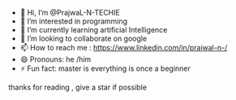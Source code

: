 - 👋 Hi, I’m @PrajwaL-N-TECHIE
- 👀 I’m interested in programming
- 🌱 I’m currently learning artificial Intelligence
- 💞️ I’m looking to collaborate on google
- 📫 How to reach me : https://www.linkedin.com/in/prajwal-n-/
- 😄 Pronouns: he /him 
- ⚡ Fun fact: master is everything is once a beginner 

<!---
PrajwaL-N-TECHIE/PrajwaL-N-TECHIE is a ✨ special ✨ repository because its `README.md` (this file) appears on your GitHub profile.
You can click the Preview link to take a look at your changes.
--->

thanks for reading , give a star if possible 
